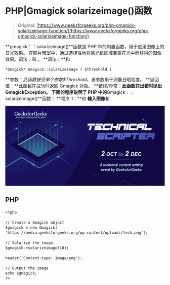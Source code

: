 # PHP|Gmagick solarizeimage()函数

> Original: [https://www.geeksforgeeks.org/php-gmagick-solarizeimage-function/](https://www.geeksforgeeks.org/php-gmagick-solarizeimage-function/)

**gmagick：：solarizeimage()**函数是 PHP 中的内置函数，用于应用图像上的日光效果。 在照片暗室中，通过选择性地将感光纸区域暴露在光中而获得的图像效果。语法：和
。
**语法：**和

```
*Gmagick* Gmagick::solarizeimage ( $threshold )
```

**参数：**此函数接受单个参数*$Threshold*，该参数用于测量日晒程度。
**返回值：**此函数在成功时返回 Gmagick 对象。
**错误/异常：**此函数在出错时抛出 GmagickException。
下面的程序说明了 PHP 中的**Gmagick：：solarizeimage()**函数：
**程序 1：**和
**输入图像**和

![](img/88e955c2701e97341d552eba1b5adceb.png)

## PHP

```
<?php

// Create a Gmagick object
$gmagick = new Gmagick(
'https://media.geeksforgeeks.org/wp-content/uploads/tech.png');

// Solarize the image.
$gmagick->solarizeimage(10);

header('Content-type: image/png');

// Output the image
echo $gmagick;
?>
```